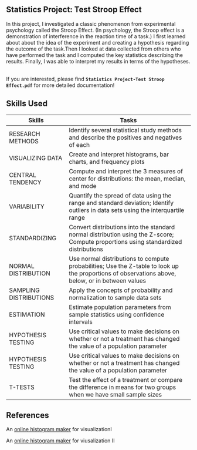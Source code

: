 ## Statistics Project: Test Stroop Effect
In this project, I investigated a classic phenomenon from experimental psychology called the Stroop Effect. (In psychology, the Stroop effect is a demonstration of interference in the reaction time of a task.) I first learned about about the idea of the experiment and creating a hypothesis regarding the outcome of the task.Then I looked at data collected from others who have performed the task and I computed the key statistics describing the results. Finally, I was able to interpret my results in terms of the hypotheses.   

If you are interested, please find **`Statistics Project-Test Stroop Effect.pdf`** for more detailed documentation!

## Skills Used   
 Skills | Tasks
 --- | ---
RESEARCH METHODS|Identify several statistical study methods and describe the positives and negatives of each
VISUALIZING DATA|Create and interpret histograms, bar charts, and frequency plots
CENTRAL TENDENCY|Compute and interpret the 3 measures of center for distributions: the mean, median, and mode
 VARIABILITY|Quantify the spread of data using the range and standard deviation; Identify outliers in data sets using the interquartile range
STANDARDIZING|Convert distributions into the standard normal distribution using the Z-score; Compute proportions using standardized distributions
NORMAL DISTRIBUTION|Use normal distributions to compute probabilities; Use the Z-table to look up the proportions of observations above, below, or in between values
SAMPLING DISTRIBUTIONS|Apply the concepts of probability and normalization to sample data sets
ESTIMATION|Estimate population parameters from sample statistics using confidence intervals
HYPOTHESIS TESTING|Use critical values to make decisions on whether or not a treatment has changed the value of a population parameter
HYPOTHESIS TESTING|Use critical values to make decisions on whether or not a treatment has changed the value of a population parameter
T-TESTS|Test the effect of a treatment or compare the difference in means for two groups when we have small sample sizes

## References
An [online histogram maker](http://www.socscistatistics.com/descriptive/polygon/Default.aspx) for visualizationI   

An [online histogram maker](http://www.shodor.org/interactivate/activities/Histogram/) for viusalization II
